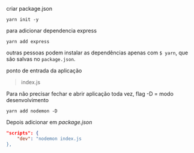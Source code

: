 


criar package.json
~~~
yarn init -y
~~~

para adicionar dependencia express
~~~
yarn add express
~~~

outras pessoas podem instalar as dependências apenas com `$ yarn`, que são salvas no `package.json`.

ponto de entrada da aplicação 
> index.js


Para não precisar fechar e abrir aplicação toda vez, flag -D = modo desenvolvimento
~~~
yarn add nodemon -D
~~~
Depois adicionar em *package.json*
```json
"scripts": {
    "dev": "nodemon index.js
},
```